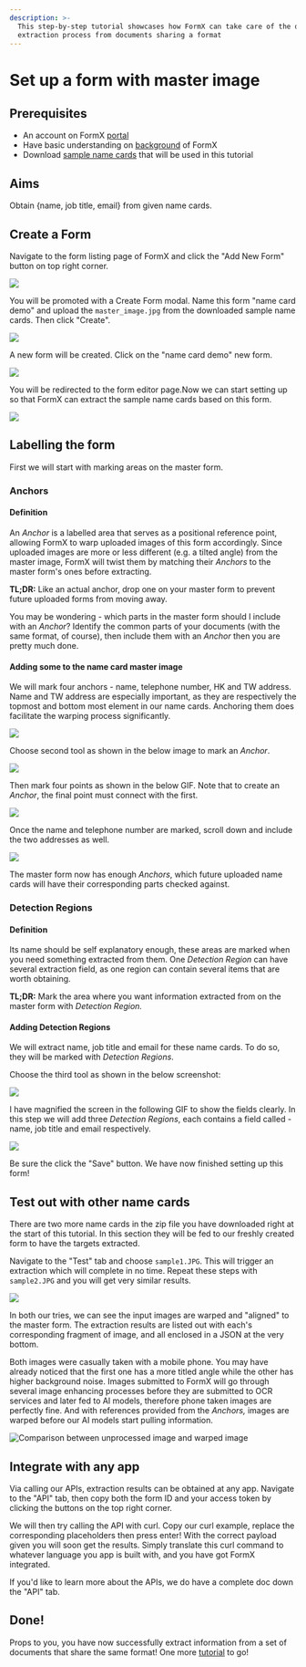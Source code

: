 ```yaml
---
description: >-
  This step-by-step tutorial showcases how FormX can take care of the data
  extraction process from documents sharing a format
---
```


# Set up a form with master image

## Prerequisites

* An account on FormX [portal](https://formextractor.oursky.com/)
* Have basic understanding on [background](../background.md) of FormX
* Download [sample name cards](https://drive.google.com/drive/folders/1DUEMq6uoKQmFWw-gI9gMXrGyW3VLKIAt?usp=sharing) that will be used in this tutorial

## Aims

Obtain {name, job title, email} from given name cards.

## Create a Form

Navigate to the form listing page of FormX and click the "Add New Form" button on top right corner.

![](../.gitbook/assets/screenshot-2020-09-10-at-3.58.36-pm.png)



You will be promoted with a Create Form modal. Name this form "name card demo" and upload the `master_image.jpg` from the downloaded sample name cards. Then click "Create".

![](../.gitbook/assets/screenshot-2020-09-10-at-4.02.40-pm.png)

A new form will be created. Click on the "name card demo" new form.

![](../.gitbook/assets/screenshot-2020-09-10-at-4.07.16-pm.png)

You will be redirected to the form editor page.Now we can start setting up so that FormX can extract the sample name cards based on this form.

![](../.gitbook/assets/screenshot-2020-09-10-at-6.15.08-pm.png)

## Labelling the form

First we will start with marking areas on the master form.

### Anchors

#### Definition

An _Anchor_ is a labelled area that serves as a positional reference point, allowing FormX to warp uploaded images of this form accordingly. Since uploaded images are more or less different \(e.g. a tilted angle\) from the master image, FormX will twist them by matching their _Anchors_ to the master form's ones before  extracting.

**TL;DR:** Like an actual anchor, drop one on your master form to prevent future uploaded forms from moving away. 

You may be wondering - which parts in the master form should I include with an _Anchor_? Identify the common parts of your documents \(with the same format, of course\), then include them with an _Anchor_ then you are pretty much done.

#### Adding some to the name card master image

We will mark four anchors - name, telephone number, HK and TW address. Name and TW address are especially important, as they are respectively the topmost and bottom most element in our name cards. Anchoring them does facilitate the warping process significantly.

![](../.gitbook/assets/screenshot-2020-09-11-at-2.58.51-pm.png)

Choose second tool as shown in the below image to mark an _Anchor_.

![](../.gitbook/assets/screenshot-2020-09-10-at-7.32.18-pm%20%281%29.png)

Then mark four points as shown in the below GIF. Note that to create an _Anchor_, the final point must connect with the first.

![](../.gitbook/assets/1.gif)

Once the name and telephone number are marked, scroll down and include the two addresses as well.

![](../.gitbook/assets/2.gif)

The master form now has enough _Anchors_, which future uploaded name cards will have their corresponding parts checked against.

### Detection Regions

#### Definition

Its name should be self explanatory enough, these areas are marked when you need something extracted from them. One _Detection Region_ can have several extraction field, as one region can contain several items that are worth obtaining.

**TL;DR:** Mark the area where you want information extracted from on the master form with _Detection Region._

#### Adding Detection Regions

We will extract name, job title and email for these name cards. To do so, they will be marked with _Detection Regions_.

Choose the third tool as shown in the below screenshot:

![](../.gitbook/assets/screenshot-2020-09-11-at-2.58.51-pm%20%281%29.png)

I have magnified the screen in the following GIF to show the fields clearly. In this step we will add three _Detection Regions_, each contains a field called - name, job title and email respectively.

![](../.gitbook/assets/replace.gif)

Be sure the click the "Save" button. We have now finished setting up this form!

## Test out with other name cards

There are two more name cards in the zip file you have downloaded right at the start of this tutorial. In this section they will be fed to our freshly created form to have the targets extracted.

Navigate to the "Test" tab and choose `sample1.JPG`. This will trigger an extraction which will complete in no time. Repeat these steps with `sample2.JPG` and you will get very similar results.

![](../.gitbook/assets/ezgif-1-4979681fccb4%20%281%29.gif)

In both our tries, we can see the input images are warped and "aligned" to the master form. The extraction results are listed out with each's corresponding fragment of image, and all enclosed in a JSON at the very bottom.

Both images were casually taken with a mobile phone. You may have already noticed that the first one has a more titled angle while the other has higher background noise. Images submitted to FormX will go through several image enhancing processes before they are submitted to OCR services and later fed to AI models, therefore phone taken images are perfectly fine. And with references provided from the _Anchors,_ images are warped before our AI models start pulling information.

![Comparison between unprocessed image and warped image](../.gitbook/assets/screenshot-2020-09-11-at-4.37.28-pm.png)

## Integrate with any app

Via calling our APIs, extraction results can be obtained at any app. Navigate to the "API" tab, then copy both the form ID and your access token by clicking the buttons on the top right corner. 

We will then try calling the API with curl. Copy our curl example, replace the corresponding placeholders then press enter! With the correct payload given you will soon get the results. Simply translate this curl command to whatever language you app is built with, and you have got FormX integrated.

If you'd like to learn more about the APIs, we do have a complete doc down the "API" tab.

## Done!

Props to you, you have now successfully extract information from a set of documents that share the same format! One more [tutorial](set-up-a-form-without-master-image.md) to go!

